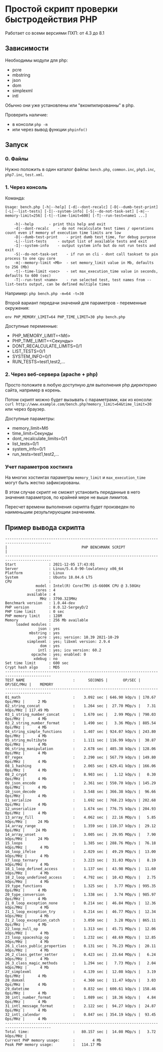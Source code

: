 # Простой скрипт проверки быстродействия PHP

Работает со всеми версиями ПХП: от 4.3 до 8.1

## Зависимости

Необходимы модули для php:

- pcre
- mbstring
- json
- dom
- simplexml
- intl

Обычно они уже установлены или "вкомпилированны" в php.

Проверить наличие:

- в консоли `php -m`
- или через вывод функции `phpinfo()`

## Запуск

### 0. Файлы

Нужно положить в один каталог файлы: `bench.php`, `common.inc`, `php5.inc`, `php7.inc`, `test.xml`.

### 1. Через консоль

Команда:
```
Usage: bench.php [-h|--help] [-d|--dont-recalc] [-D|--dumb-test-print] [-L|--list-tests] [-I|--system-info] [-S|--do-not-task-set] [-m|--memory-limit=256] [-t|--time-limit=600] [-T|--run-test=name1 ...]

	-h|--help		- print this help and exit
	-d|--dont-recalc	- do not recalculate test times / operations count even if memory of execution time limits are low
	-D|--dumb-test-print	- print dumb test time, for debug purpose
	-L|--list-tests		- output list of available tests and exit
	-I|--system-info	- output system info but do not run tests and exit
	-S|--do-not-task-set	- if run on cli - dont call taskset to pin process to one cpu core
	-m|--memory-limit <Mb>	- set memory_limit value in Mb, defaults to 256 (Mb)
	-t|--time-limit <sec>	- set max_execution_time value in seconds, defaults to 600 (sec)
	-T|--run-test <name>	- run selected test, test names from --list-tests output, can be defined multiple times
```
Например: `php bench.php -m=64 -t=30`

Второй вариант передачи значений для параметров - переменные окружения:
```
env PHP_MEMORY_LIMIT=64 PHP_TIME_LIMIT=30 php bench.php
```

Доступные переменные:

- PHP_MEMORY_LIMIT=<Мб>
- PHP_TIME_LIMIT=<Секунды>
- DONT_RECALCULATE_LIMITS=0/1
- LIST_TESTS=0/1
- SYSTEM_INFO=0/1
- RUN_TESTS=test1,test2,...

### 2. Через веб-сервера (apache + php)

Просто положите в любую доступную для выполнения php директорию сайта, например в корень.

Потом скрипт можно будет вызывать с параметрами, как из консоли:
`curl http://www.example.com/bench.php?memory_limit=64&time_limit=30`
или через браузер.

Доступные параметры:

- memory_limit=Мб
- time_limit=Секунды
- dont_recalculate_limits=0/1
- list_tests=0/1
- system_info=0/1
- run_tests=test1,test2,...

### Учет параметров хостинга

На многих хостингах параметры `memory_limit` и `max_execution_time` могут быть жестко зафиксированы.

В этом случае скрипт не сможет установить переданные в него значения параметров,
по крайней мере не выше лимитов.

Пересчет времени выполнения скрипта будет произведен по наименьшим результирующим значениям.

## Пример вывода скрипта

```
-------------------------------------------------------------------------------------------
|                                  PHP BENCHMARK SCRIPT                                   |
-------------------------------------------------------------------------------------------
Start               : 2021-12-05 17:43:01
Server              : Linux/5.4.0-90-lowlatency x86_64
Platform            : Linux
System              : Ubuntu 18.04.6 LTS
CPU                 :
              model : Intel(R) Core(TM) i5-6600K CPU @ 3.50GHz
              cores : 4
          available : 4
                MHz : 3790.323MHz
Benchmark version   : 1.0.44-dev
PHP version         : 8.0.12-SergeyD/2
PHP time limit      : 0 sec
PHP memory limit    : 128M
Memory              : 256 Mb available
     loaded modules :
               json : yes
           mbstring : yes
               pcre : yes; version: 10.39 2021-10-29
          simplexml : yes; libxml version: 2.9.4
                dom : yes
               intl : yes; icu version: 60.2
            opcache : yes; enabled: 0
             xdebug : no
Set time limit      : 600 sec
Crypt hash algo     : MD5
-------------------------------------------------------------------------------------------
TEST NAME                      :      SECONDS |       OP/SEC |      OP/SEC/MHz |    MEMORY
-------------------------------------------------------------------------------------------
01_math                        :    3.092 sec | 646.90 kOp/s | 170.67  Ops/MHz |      2 Mb
02_string_concat               :    1.264 sec |  27.70 MOp/s |   7.31 kOps/MHz | 117.49 Mb
03_1_string_number_concat      :    1.670 sec |   2.99 MOp/s | 790.03  Ops/MHz |      4 Mb
03_2_string_number_format      :    1.490 sec |   3.36 MOp/s | 885.54  Ops/MHz |      4 Mb
04_string_simple_functions     :    1.407 sec | 924.07 kOp/s | 243.80  Ops/MHz |      4 Mb
05_string_multibyte            :    1.111 sec | 116.99 kOp/s |  30.87  Ops/MHz |      4 Mb
06_string_manipulation         :    2.678 sec | 485.38 kOp/s | 128.06  Ops/MHz |      4 Mb
07_regex                       :    2.290 sec | 567.79 kOp/s | 149.80  Ops/MHz |      4 Mb
08_1_hashing                   :    2.065 sec | 629.41 kOp/s | 166.06  Ops/MHz |      4 Mb
08_2_crypt                     :    8.903 sec |   1.12 kOp/s |   0.30  Ops/MHz |      4 Mb
09_json_encode                 :    2.361 sec | 550.70 kOp/s | 145.29  Ops/MHz |      4 Mb
10_json_decode                 :    3.548 sec | 366.38 kOp/s |  96.66  Ops/MHz |      4 Mb
11_serialize                   :    1.692 sec | 768.23 kOp/s | 202.68  Ops/MHz |      4 Mb
12_unserialize                 :    1.674 sec | 776.75 kOp/s | 204.93  Ops/MHz |      4 Mb
13_array_fill                  :    4.062 sec |  22.16 MOp/s |   5.85 kOps/MHz |     24 Mb
14_array_range                 :    1.359 sec | 110.37 kOp/s |  29.12  Ops/MHz |     24 Mb
14_array_unset                 :    3.005 sec |  29.95 MOp/s |   7.90 kOps/MHz |     24 Mb
15_loops                       :    1.385 sec | 288.76 MOp/s |  76.18 kOps/MHz |      4 Mb
16_loop_ifelse                 :    2.029 sec |  49.29 MOp/s |  13.00 kOps/MHz |      4 Mb
17_loop_ternary                :    3.223 sec |  31.03 MOp/s |   8.19 kOps/MHz |      4 Mb
18_1_loop_defined_access       :    1.137 sec |  43.98 MOp/s |  11.60 kOps/MHz |      4 Mb
18_2_loop_undefined_access     :    4.792 sec |  10.43 MOp/s |   2.75 kOps/MHz |      4 Mb
19_type_functions              :    1.325 sec |   3.77 MOp/s | 995.35  Ops/MHz |      4 Mb
20_type_conversion             :    1.338 sec |   3.74 MOp/s | 985.97  Ops/MHz |      4 Mb
21_0_loop_exception_none       :    0.214 sec |  46.84 MOp/s |  12.36 kOps/MHz |      4 Mb
21_1_loop_exception_try        :    0.214 sec |  46.77 MOp/s |  12.34 kOps/MHz |      4 Mb
21_2_loop_exception_catch      :    3.050 sec |   3.28 MOp/s | 865.11  Ops/MHz |      4 Mb
22_loop_null_op                :    1.313 sec |  45.71 MOp/s |  12.06 kOps/MHz |      4 Mb
23_loop_spaceship_op           :    1.232 sec |  48.69 MOp/s |  12.85 kOps/MHz |      4 Mb
26_1_class_public_properties   :    0.131 sec |  76.23 MOp/s |  20.11 kOps/MHz |      4 Mb
26_2_class_getter_setter       :    0.423 sec |  23.64 MOp/s |   6.24 kOps/MHz |      4 Mb
26_3_class_magic_methods       :    1.294 sec |   7.73 MOp/s |   2.04 kOps/MHz |      4 Mb
27_simplexml                   :    4.139 sec |  12.08 kOp/s |   3.19  Ops/MHz |      4 Mb
28_domxml                      :    4.360 sec |  11.47 kOp/s |   3.03  Ops/MHz |      4 Mb
29_datetime                    :    0.832 sec | 600.61 kOp/s | 158.46  Ops/MHz |      4 Mb
30_intl_number_format          :    1.089 sec |  18.36 kOp/s |   4.84  Ops/MHz |      4 Mb
31_intl_message_format         :    2.122 sec |  94.27 kOp/s |  24.87  Ops/MHz |      4 Mb
32_intl_calendar               :    0.847 sec | 354.19 kOp/s |  93.45  Ops/MHz |      4 Mb
-------------------------------------------------------------------------------------------
Total time:                    :   80.157 sec |  14.08 MOp/s |   3.72 kOps/MHz |
Current PHP memory usage:      :        4 Mb
Peak PHP memory usage:         :   114.17 Mb
```
